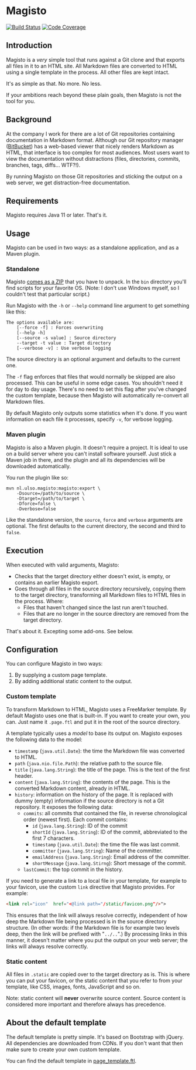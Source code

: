 # Magisto

[![Build Status](https://travis-ci.org/voostindie/magisto.svg?branch=master)](https://travis-ci.org/voostindie/magisto)
[![Code Coverage](https://codecov.io/gh/voostindie/magisto/branch/master/graph/badge.svg)](https://codecov.io/gh/voostindie/magisto)

## Introduction

Magisto is a *very* simple tool that runs against a Git clone and that exports all files in it to an HTML site. All Markdown files are converted to HTML using a single template in the process. All other files are kept intact.

It's as simple as that. No more. No less.

If your ambitions reach beyond these plain goals, then Magisto is not the tool for you.
    
## Background

At the company I work for there are a lot of Git repositories containing documentation in Markdown format. Although our Git repository manager ([BitBucket](https://www.atlassian.com/bitbucket)) has a web-based viewer that nicely renders Markdown as HTML, that interface is too complex for most audiences. Most users want to view the documentation without distractions (files, directories, commits, branches, tags, diffs... WTF?!).

By running Magisto on those Git repositories and sticking the output on a web server, we get distraction-free documentation.

## Requirements

Magisto requires Java 11 or later. That's it.

## Usage

Magisto can be used in two ways: as a standalone application, and as a Maven plugin.

### Standalone

Magisto [comes as a ZIP](https://search.maven.org/remotecontent?filepath=nl/ulso/magisto/magisto/1.2.0/magisto-1.2.0.zip) that you have to unpack. In the `bin` directory you'll find scripts for your favorite OS. (Note: I don't use Windows myself, so I couldn't test that particular script.)

Run Magisto with the `-h` or `--help` command line argument to get something like this:

```raw
The options available are:
	[--force -f] : Forces overwriting
	[--help -h]
	[--source -s value] : Source directory
	--target -t value : Target directory
    [--verbose -v] : Use verbose logging
```

The source directory is an optional argument and defaults to the current one.

The `-f` flag enforces that files that would normally be skipped are also processed. This can be useful in some edge cases. You shouldn't need it for day to day usage. There's no need to set this flag after you've changed the custom template, because then Magisto will automatically re-convert all Markdown files.

By default Magisto only outputs some statistics when it's done. If you want  information on each file it processes, specify `-v`, for verbose logging.

### Maven plugin

Magisto is also a Maven plugin. It doesn't require a project. It is ideal to use on a build server where you can't install software yourself. Just stick a Maven job in there, and the plugin and all its dependencies will be downloaded automatically.

You run the plugin like so:

```raw
mvn nl.ulso.magisto:magisto:export \
    -Dsource=/path/to/source \
    -Dtarget=/path/to/target \
    -Dforce=false \
    -Dverbose=false
```

Like the standalone version, the `source`, `force` and `verbose` arguments are optional. The first defaults to the current directory, the second and third to `false`.

## Execution

When executed with valid arguments, Magisto:

* Checks that the target directory either doesn't exist, is empty, or contains an earlier Magisto export.
* Goes through all files in the source directory recursively, copying them to the target directory, transforming all Markdown files to HTML files in the process. Where:
    * Files that haven't changed since the last run aren't touched.
    * Files that are no longer in the source directory are removed from the target directory.

That's about it. Excepting some add-ons. See below.

## Configuration

You can configure Magisto in two ways:

1. By supplying a custom page template.
2. By adding additional static content to the output.

### Custom template

To transform Markdown to HTML, Magisto uses a FreeMarker template. By default Magisto uses one that is built-in. If you want to create your own, you can. Just name it `.page.ftl` and put it in the root of the source directory.

A template typically uses a *model* to base its output on. Magisto exposes the following data to the model:

* `timestamp` (`java.util.Date`): the time the Markdown file was converted to HTML.
* `path` (`java.nio.file.Path`): the relative path to the source file.
* `title` (`java.lang.String`): the title of the page. This is the text of the first header.
* `content` (`java.lang.String`): the contents of the page. This is the converted Markdown content, already in HTML.
* `history`: information on the history of the page. It is replaced with dummy (empty) information if the source directory is not a Git repository. It exposes the following data:
    * `commits`: all commits that contained the file, in reverse chronological order (newest first). Each commit contains:
        * `id` (`java.lang.String`): ID of the commit
        * `shortId` (`java.lang.String`): ID of the commit, abbreviated to the first 7 characters.
        * `timestamp` (`java.util.Date`): the time the file was last commit.
        * `committer` (`java.lang.String`): Name of the committer.
        * `emailAddress` (`java.lang.String`): Email address of the committer.
        * `shortMessage` (`java.lang.Stirng`): Short message of the commit.
    * `lastCommit`: the top commit in the history.

If you need to generate a link to a local file in your template, for example to your favicon, use the custom `link` directive that Magisto provides. For example:

```html
<link rel="icon"  href="<@link path="/static/favicon.png"/>">
```

This ensures that the link will always resolve correctly, independent of how deep the Markdown file being processed is in the source directory structure. (In other words: if the Markdown file is for example two levels deep, then the link will be prefixed with "`../..`".) By processing links in this manner, it doesn't matter where you put the output on your web server; the links will always resolve correctly.

### Static content

All files in `.static` are copied over to the target directory as is. This is where you can put your favicon, or the static content that you refer to from your template, like CSS, images, fonts, JavaScript and so on.

Note: static content will **never** overwrite source content. Source content is considered more important and therefore always has precedence.

## About the default template

The default template is pretty simple. It's based on Bootstrap with jQuery. All dependencies are downloaded from CDNs. If you don't want that then make sure to create your own custom template.

You can find the default template in [page_template.ftl](src/main/resources/nl/ulso/magisto/page_template.ftl).

